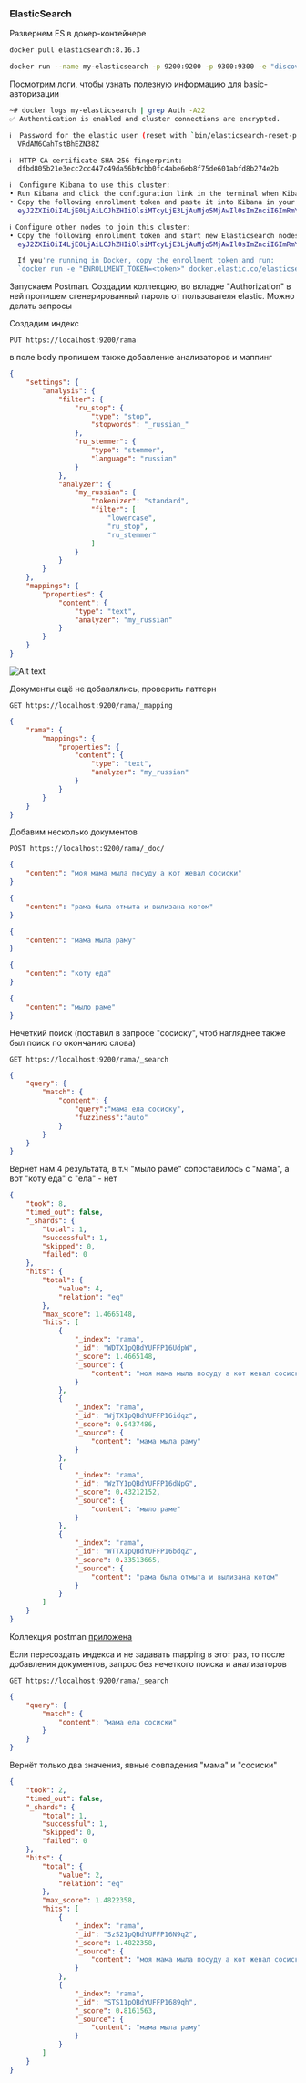 ### ElasticSearch

Развернем ES в докер-контейнере
```sh
docker pull elasticsearch:8.16.3

docker run --name my-elasticsearch -p 9200:9200 -p 9300:9300 -e "discovery.type=single-node" -it -m 4GB elasticsearch:8.16.3
```
Посмотрим логи, чтобы узнать полезную информацию для basic-авторизации
```sh
~# docker logs my-elasticsearch | grep Auth -A22
✅ Authentication is enabled and cluster connections are encrypted.

ℹ️  Password for the elastic user (reset with `bin/elasticsearch-reset-password -u elastic`):
  VRdAM6CahTstBhEZN38Z

ℹ️  HTTP CA certificate SHA-256 fingerprint:
  dfbd805b21e3ecc2cc447c49da56b9cbb0fc4abe6eb8f75de601abfd8b274e2b

ℹ️  Configure Kibana to use this cluster:
• Run Kibana and click the configuration link in the terminal when Kibana starts.
• Copy the following enrollment token and paste it into Kibana in your browser (valid for the next 30 minutes):
  eyJ2ZXIiOiI4LjE0LjAiLCJhZHIiOlsiMTcyLjE3LjAuMjo5MjAwIl0sImZnciI6ImRmYmQ4MDViMjFlM2VjYzJjYzQ0N2M0OWRhNTZiOWNiYjBmYzRhYmU2ZWI4Zjc1ZGU2MDFhYmZkOGIyNzRlMmIiLCJrZXkiOiJPelJZMVpRQmRZVUZGUDE2ZWRvRjpJXzJwUlVWT1NFLUg3SG80QXNDOU5BIn0=

ℹ️ Configure other nodes to join this cluster:
• Copy the following enrollment token and start new Elasticsearch nodes with `bin/elasticsearch --enrollment-token <token>` (valid for the next 30 minutes):
  eyJ2ZXIiOiI4LjE0LjAiLCJhZHIiOlsiMTcyLjE3LjAuMjo5MjAwIl0sImZnciI6ImRmYmQ4MDViMjFlM2VjYzJjYzQ0N2M0OWRhNTZiOWNiYjBmYzRhYmU2ZWI4Zjc1ZGU2MDFhYmZkOGIyNzRlMmIiLCJrZXkiOiJQRFJZMVpRQmRZVUZGUDE2ZWRvRjozUUVYNWZPclExbTgxNmJHc2wta1lBIn0=

  If you're running in Docker, copy the enrollment token and run:
  `docker run -e "ENROLLMENT_TOKEN=<token>" docker.elastic.co/elasticsearch/elasticsearch:8.16.3`
```

Запускаем Postman. Создадим коллекцию, во вкладке "Authorization" в ней пропишем сгенерированный пароль от пользователя elastic.
Можно делать запросы

Создадим индекс 
```
PUT https://localhost:9200/rama
```

в поле body пропишем также добавление анализаторов и маппинг
```json
{
    "settings": {
        "analysis": {
            "filter": {
                "ru_stop": {
                    "type": "stop",
                    "stopwords": "_russian_"
                },
                "ru_stemmer": {
                    "type": "stemmer",
                    "language": "russian"
                }
            },
            "analyzer": {
                "my_russian": {
                    "tokenizer": "standard",
                    "filter": [
                        "lowercase",
                        "ru_stop",
                        "ru_stemmer"
                    ]
                }
            }
        }
    },
    "mappings": {
        "properties": {
            "content": {
                "type": "text",
                "analyzer": "my_russian"
            }
        }
    }
}
```
![Alt text](rama_with_analyzer.png?raw=true "rama_with_analyzer")

Документы ещё не добавлялись, проверить паттерн
```
GET https://localhost:9200/rama/_mapping
```
```json
{
    "rama": {
        "mappings": {
            "properties": {
                "content": {
                    "type": "text",
                    "analyzer": "my_russian"
                }
            }
        }
    }
}
```
Добавим несколько документов
```
POST https://localhost:9200/rama/_doc/
```
```json
{
    "content": "моя мама мыла посуду а кот жевал сосиски"
}

{
    "content": "рама была отмыта и вылизана котом"
}

{
    "content": "мама мыла раму"
}

{
    "content": "коту еда"
}

{
    "content": "мыло раме"
}
```
Нечеткий поиск (поставил в запросе "сосиску", чтоб нагляднее также был поиск по окончанию слова)
```
GET https://localhost:9200/rama/_search
```
```json
{
    "query": {
        "match": {
            "content": {
                "query":"мама ела сосиску",
                "fuzziness":"auto"
            }
        }
    }
}
```
Вернет нам 4 результата, в т.ч "мыло раме" сопоставилось с "мама", а вот "коту еда" с "ела" - нет

```json
{
    "took": 8,
    "timed_out": false,
    "_shards": {
        "total": 1,
        "successful": 1,
        "skipped": 0,
        "failed": 0
    },
    "hits": {
        "total": {
            "value": 4,
            "relation": "eq"
        },
        "max_score": 1.4665148,
        "hits": [
            {
                "_index": "rama",
                "_id": "WDTX1pQBdYUFFP16UdpW",
                "_score": 1.4665148,
                "_source": {
                    "content": "моя мама мыла посуду а кот жевал сосиски"
                }
            },
            {
                "_index": "rama",
                "_id": "WjTX1pQBdYUFFP16idqz",
                "_score": 0.9437486,
                "_source": {
                    "content": "мама мыла раму"
                }
            },
            {
                "_index": "rama",
                "_id": "WzTY1pQBdYUFFP16dNpG",
                "_score": 0.43212152,
                "_source": {
                    "content": "мыло раме"
                }
            },
            {
                "_index": "rama",
                "_id": "WTTX1pQBdYUFFP16bdqZ",
                "_score": 0.33513665,
                "_source": {
                    "content": "рама была отмыта и вылизана котом"
                }
            }
        ]
    }
}
```

Коллекция postman [приложена](https://github.com/ole-vep/otus_nosql/blob/main/11/ES_collection.postman_collection.json)

Если пересоздать индекса и не задавать mapping в этот раз, то после добавления документов, запрос без нечеткого поиска и анализаторов
```
GET https://localhost:9200/rama/_search
```
```json
{
    "query": {
        "match": {
            "content": "мама ела сосиски"
        }
    }
}
```
Вернёт только два значения, явные совпадения "мама" и "сосиски"
```json
{
    "took": 2,
    "timed_out": false,
    "_shards": {
        "total": 1,
        "successful": 1,
        "skipped": 0,
        "failed": 0
    },
    "hits": {
        "total": {
            "value": 2,
            "relation": "eq"
        },
        "max_score": 1.4822358,
        "hits": [
            {
                "_index": "rama",
                "_id": "SzS21pQBdYUFFP16N9q2",
                "_score": 1.4822358,
                "_source": {
                    "content": "моя мама мыла посуду а кот жевал сосиски"
                }
            },
            {
                "_index": "rama",
                "_id": "STS11pQBdYUFFP1689qh",
                "_score": 0.8161563,
                "_source": {
                    "content": "мама мыла раму"
                }
            }
        ]
    }
}
```